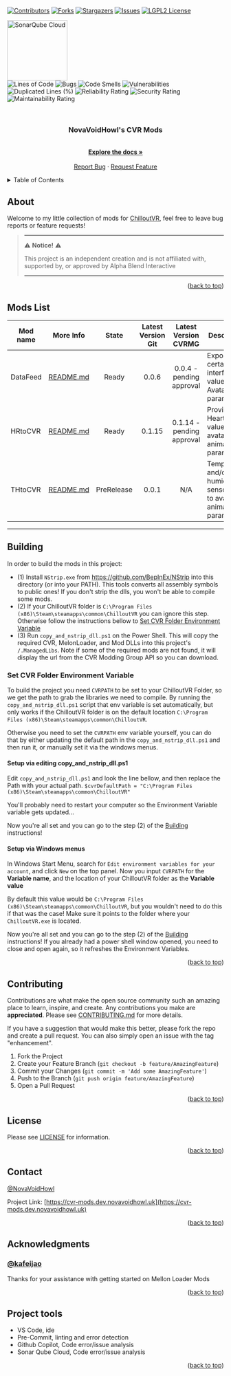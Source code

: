<a name="readme-top"></a>

<!-- PROJECT SHIELDS -->

<!--
*** I'm using markdown "reference style" links for readability.
*** Reference links are enclosed in brackets [ ] instead of parentheses ( ).
*** See the bottom of this document for the declaration of the reference variables
*** for contributors-url, forks-url, etc. This is an optional, concise syntax you may use.
*** https://www.markdownguide.org/basic-syntax/#reference-style-links
-->

[![Contributors][contributors-shield]][contributors-url]
[![Forks][forks-shield]][forks-url]
[![Stargazers][stars-shield]][stars-url]
[![Issues][issues-shield]][issues-url]
[![LGPL2 License][license-shield]][license-url]
<!-- CODE TEST -->
[<img src="https://sonarcloud.io/images/project_badges/sonarcloud-highlight.svg" alt="SonarQube Cloud" width="140"/>](https://sonarcloud.io/summary/new_code?id=NovaVoidHowl_CVR_Mods)\
![Lines of Code][sonarcloud-loc]
![Bugs][sonarcloud-bugs]
![Code Smells][sonarcloud-code-smells]
![Vulnerabilities][sonarcloud-vulnerabilities]
![Duplicated Lines (%)][sonarcloud-duplicated-lines]
![Reliability Rating][sonarcloud-reliability]
![Security Rating][sonarcloud-security]
![Maintainability Rating][sonarcloud-maintainability]

<!-- PROJECT LOGO -->

<br />
<div align="center">

<h3 align="center">NovaVoidHowl's CVR Mods</h3>

<p align="center">
    <br />
    <a href="https://github.com/NovaVoidHowl/CVR_Mods/blob/main/README.md"><strong>Explore the docs »</strong></a>
    <br />
    <br />
    <a href="https://github.com/NovaVoidHowl/CVR_Mods/issues">Report Bug</a>
    ·
    <a href="https://github.com/NovaVoidHowl/CVR_Mods/issues">Request Feature</a>
  </p>
</div>

<!-- TABLE OF CONTENTS -->

<details>
  <summary>Table of Contents</summary>
  <ol>
    <li>
      <a href="#about">About</a>
    </li>
    <li>
      <a href="#mod-list">Mod List</a>
    </li>
    <li>
      <a href="#building">Building</a>
      <ul>
        <li><a href="#set-cvr-folder-environment-variable">Set CVR Folder Environment Variable</a></li>
      </ul>
    </li>
    <li><a href="#contributing">Contributing</a></li>
    <li><a href="#license">License</a></li>
    <li><a href="#contact">Contact</a></li>
    <li><a href="#acknowledgments">Acknowledgments</a></li>
    <li><a href="#project-tools">Project tools</a></li>
  </ol>
</details>

<!-- ABOUT -->

## About

Welcome to my little collection of mods for [ChilloutVR](https://abinteractive.net/),
feel free to leave bug reports or feature requests!

> ---
>
> ⚠️ **Notice!** ⚠️
>
> This project is an independent creation and is not affiliated with, supported by, or approved by Alpha Blend
> Interactive
>
> ---

<p align="right">(<a href="#readme-top">back to top</a>)</p>
<!-- MOD LIST -->

## Mods List

| Mod name | More Info                       |   State    | Latest Version Git |   Latest Version CVRMG   | Description                                                     |
| -------- | ------------------------------- | :--------: | :----------------: | :----------------------: | --------------------------------------------------------------- |
| DataFeed | [README.md](DataFeed/README.md) |   Ready    |       0.0.6        | 0.0.4 - pending approval | Exposes certain interface values as Avatar parameters           |
| HRtoCVR  | [README.md](HRtoCVR/README.md)  |   Ready    |       0.1.15       | 0.1.14 - pending approval     | Provides Heart Rate values as avatar animator parameters        |
| THtoCVR  | [README.md](THtoCVR/README.md)  | PreRelease |       0.0.1        |           N/A            | Temperature and/or humidity sensor info to avatar animator parameters. |

---

<!-- BUILDING -->

## Building

In order to build the mods in this project:

- (1) Install `NStrip.exe` from <https://github.com/BepInEx/NStrip> into this directory (or into your PATH). This tools
  converts all assembly symbols to public ones! If you don't strip the dlls, you won't be able to compile some mods.
- (2) If your ChilloutVR folder is `C:\Program Files (x86)\Steam\steamapps\common\ChilloutVR` you can ignore this step.
  Otherwise follow the instructions bellow
  to [Set CVR Folder Environment Variable](#set-cvr-folder-environment-variable)
- (3) Run `copy_and_nstrip_dll.ps1` on the Power Shell. This will copy the required CVR, MelonLoader, and Mod DLLs into
  this project's `/.ManagedLibs`. Note if some of the required mods are not found, it will display the url from the CVR
  Modding Group API so you can download.

### Set CVR Folder Environment Variable

To build the project you need `CVRPATH` to be set to your ChilloutVR Folder, so we get the path to grab the libraries
we need to compile. By running the `copy_and_nstrip_dll.ps1` script that env variable is set automatically, but only
works if the ChilloutVR folder is on the default location `C:\Program Files (x86)\Steam\steamapps\common\ChilloutVR`.

Otherwise you need to set the `CVRPATH` env variable yourself, you can do that by either updating the default path in
the `copy_and_nstrip_dll.ps1` and then run it, or manually set it via the windows menus.

#### Setup via editing copy_and_nstrip_dll.ps1

Edit `copy_and_nstrip_dll.ps1` and look the line bellow, and then replace the Path with your actual path.
`$cvrDefaultPath = "C:\Program Files (x86)\Steam\steamapps\common\ChilloutVR"`

You'll probably need to restart your computer so the Environment Variable variable gets updated...

Now you're all set and you can go to the step (2) of the [Building](#building) instructions!

#### Setup via Windows menus

In Windows Start Menu, search for `Edit environment variables for your account`, and click `New` on the top panel.
Now you input `CVRPATH` for the **Variable name**, and the location of your ChilloutVR folder as the **Variable value**

By default this value would be `C:\Program Files (x86)\Steam\steamapps\common\ChilloutVR`, but you wouldn't need to do
this if that was the case! Make sure it points to the folder where your `ChilloutVR.exe` is located.

Now you're all set and you can go to the step (2) of the [Building](#building) instructions! If you already had a power
shell window opened, you need to close and open again, so it refreshes the Environment Variables.

<p align="right">(<a href="#readme-top">back to top</a>)</p>
<!-- CONTRIBUTING -->

## Contributing

Contributions are what make the open source community such an amazing place to learn, inspire, and create.
Any contributions you make are **appreciated**. Please see [CONTRIBUTING.md](CONTRIBUTING.md) for more details.

If you have a suggestion that would make this better, please fork the repo and create a pull request.
You can also simply open an issue with the tag "enhancement".

1. Fork the Project
2. Create your Feature Branch (`git checkout -b feature/AmazingFeature`)
3. Commit your Changes (`git commit -m 'Add some AmazingFeature'`)
4. Push to the Branch (`git push origin feature/AmazingFeature`)
5. Open a Pull Request

<p align="right">(<a href="#readme-top">back to top</a>)</p>

<!-- LICENSE -->

## License

Please see [LICENSE](LICENSE) for information.

<p align="right">(<a href="#readme-top">back to top</a>)</p>
<!-- CONTACT -->

## Contact

[@NovaVoidHowl](https://novavoidhowl.uk/)

Project Link: [https://cvr-mods.dev.novavoidhowl.uk](https://cvr-mods.dev.novavoidhowl.uk)

<p align="right">(<a href="#readme-top">back to top</a>)</p>

<!-- ACKNOWLEDGMENTS -->

## Acknowledgments

### [@kafeijao](https://github.com/kafeijao)

Thanks for your assistance with getting started on Mellon Loader Mods

<p align="right">(<a href="#readme-top">back to top</a>)</p>

<!-- PROJECT TOOLS -->

## Project tools

- VS Code, ide
- Pre-Commit, linting and error detection
- Github Copilot, Code error/issue analysis
- Sonar Qube Cloud, Code error/issue analysis

<p align="right">(<a href="#readme-top">back to top</a>)</p>

<!-- MARKDOWN LINKS & IMAGES -->

<!-- https://www.markdownguide.org/basic-syntax/#reference-style-links -->

[contributors-shield]: https://img.shields.io/github/contributors/NovaVoidHowl/CVR_Mods.svg?style=plastic
[contributors-url]: https://github.com/NovaVoidHowl/CVR_Mods/graphs/contributors
[forks-shield]: https://img.shields.io/github/forks/NovaVoidHowl/CVR_Mods.svg?style=plastic
[forks-url]: https://github.com/NovaVoidHowl/CVR_Mods/network/members
[issues-shield]: https://img.shields.io/github/issues/NovaVoidHowl/CVR_Mods.svg?style=plastic
[issues-url]: https://github.com/NovaVoidHowl/CVR_Mods/issues
[license-shield]: https://img.shields.io/badge/License-LGPL_2.1-blue
[license-url]: https://github.com/NovaVoidHowl/CVR_Mods/blob/master/LICENSE
[stars-shield]: https://img.shields.io/github/stars/NovaVoidHowl/CVR_Mods.svg?style=plastic
[stars-url]: https://github.com/NovaVoidHowl/CVR_Mods/stargazers
[sonarcloud-loc]: https://sonarcloud.io/api/project_badges/measure?project=NovaVoidHowl_CVR_Mods&metric=ncloc
[sonarcloud-bugs]: https://sonarcloud.io/api/project_badges/measure?project=NovaVoidHowl_CVR_Mods&metric=bugs
[sonarcloud-code-smells]: https://sonarcloud.io/api/project_badges/measure?project=NovaVoidHowl_CVR_Mods&metric=code_smells
[sonarcloud-vulnerabilities]: https://sonarcloud.io/api/project_badges/measure?project=NovaVoidHowl_CVR_Mods&metric=vulnerabilities
[sonarcloud-duplicated-lines]: https://sonarcloud.io/api/project_badges/measure?project=NovaVoidHowl_CVR_Mods&metric=duplicated_lines_density
[sonarcloud-reliability]: https://sonarcloud.io/api/project_badges/measure?project=NovaVoidHowl_CVR_Mods&metric=reliability_rating
[sonarcloud-security]: https://sonarcloud.io/api/project_badges/measure?project=NovaVoidHowl_CVR_Mods&metric=security_rating
[sonarcloud-maintainability]: https://sonarcloud.io/api/project_badges/measure?project=NovaVoidHowl_CVR_Mods&metric=sqale_rating
